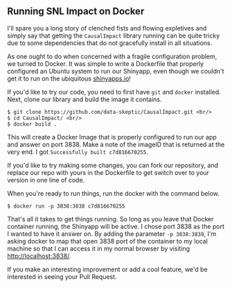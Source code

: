 ## Running SNL Impact on Docker

I'll spare you a long story of clenched fists and flowing expletives and simply say that getting the `CausalImpact` library running can be quite tricky due to some dependencies that do not gracefully install in all situations.

As one ought to do when concerned with a fragile configuration problem, we turned to Docker.  It was simple to write a Dockerfile that properly configured an Ubuntu system to run our Shinyapp, even though we couldn't get it to run on the ubiquitous [shinyapps.io](shinyapps.io)!

If you'd like to try our code, you need to first have `git` and `docker` installed.  Next, clone our library and build the image it contains.

```
$ git clone https://github.com/data-skeptic/CausalImpact.git <br/>
$ cd CausalImpact/ <br/>
$ docker build .
```

This will create a Docker Image that is properly configured to run our app and answer on port 3838.  Make a note of the imageID that is returned at the very end.  I got `Successfully built c7d816670255`.

If you'd like to try making some changes, you can fork our repository, and replace our repo with yours in the Dockerfile to get switch over to your version in one line of code.

When you're ready to run things, run the docker with the command below.

```
$ docker run -p 3838:3838 c7d816670255
```

That's all it takes to get things running.  So long as you leave that Docker container running, the Shinyapp will be active.  I chose port 3838 as the port I wanted to have it answer on.  By adding the parameter `-p 3838:3838`, I'm asking docker to map that open 3838 port of the container to my local machine so that I can access it in my normal browser by visiting [http://localhost:3838/](http://localhost:3838/).

If you make an interesting improvement or add a cool feature, we'd be interested in seeing your Pull Request.
